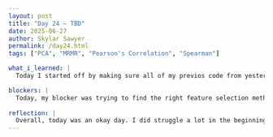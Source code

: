 ```yaml
---
layout: post
title: "Day 24 – TBD"
date: 2025-06-27
author: Skylar Sawyer
permalink: /day24.html
tags: ["PCA", "MRMR", "Pearson's Correlation", "Spearman"]

what_i_learned: |
  Today I started off by making sure all of my previos code from yesterday was working and giving me my comparison results (Original data and the scaled data). Once, I was sure that was good I then went on to start finding models to begin my feature selection. I tried a variety of feature selection methods, but the first few just did not work well with my dataset. They either did not give me the accurate results or the run time was so long it was wasting too much of my time. I tried Principal Component Analysis (PCA), Maximum Relevance Minimum Redundancy (MRMR), and a few others, but none of them worked well. I discovered Pearson’s correlation coefficient which has been working well so far and now I am using another method called Spearman to compare with my Pearson's analysis.

blockers: |
  Today, my blocker was trying to find the right feature selection method that would help analyze my data. I tried a few today, but majority of them did mot work or the run time was insanely long. I eventually found one that works and I will continue to build off of that.
  
reflection: |
  Overall, today was an okay day. I did struggle a lot in the beginning of the work day because I did not have any luck finding a compatible method to do feature selection on my data. My goal was to try to find which genes were express the most based on my data, but it fairly difficult to find the right method. I eventually found a method that works with my data set and is getting me the right results that I am looking for. I will continue to build off of this to maintain my data.
---
```

